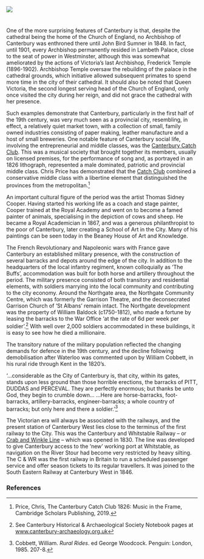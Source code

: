 <html><head></head><body><a href="https://juncture-digital.org"><img src="https://juncture-digital.org/images/ve-button.png"/></a>
<param author="Martin Watts" banner="/images/banners/19c.jpg" layout="vtl" title="Canterbury in the 19th Century" ve-config=""/>

<param aliases="Canterbury" eid="Q29303" ve-entity=""/>

#

One of the more surprising features of Canterbury is that, despite the cathedral being the home of the Church of England, no Archbishop of Canterbury was enthroned there until John Bird Sumner in 1848. In fact, until 1901, every Archbishop permanently resided in Lambeth Palace, close to the seat of power in Westminster, although this was somewhat ameliorated by the actions of Victoria’s last Archbishop, Frederick Temple (1896-1902). Archbishop Temple oversaw the rebuilding of the palace in the cathedral grounds, which initiative allowed subsequent primates to spend more time in the city of their cathedral. It should also be noted that Queen Victoria, the second longest serving head of the Church of England, only once visited the city during her reign, and did not grace the cathedral with her presence. 
<param attribution="Augustine House Library" label="Canterbury Cathedral" url="https://stor.artstor.org/stor/0f2de866-06f5-4ffa-a17b-bdf59b8003f2" ve-image=""/> 

Such examples demonstrate that Canterbury, particularly in the first half of the 19th century, was very much seen as a provincial city, resembling, in effect, a relatively quiet market town, with a collection of small, family owned industries consisting of paper making, leather manufacture and a host of small breweries. One notable feature of Canterbury social life, involving the entrepreneurial and middle classes, was the [Canterbury Catch Club](/music/19c-catch-club). This was a musical society that brought together its members, usually on licensed premises, for the performance of song and, as portrayed in an 1826 lithograph, represented a male dominated, patriotic and provincial middle class. Chris Price has demonstrated that the [Catch Club](/music/19c-catch-club) combined a conservative middle class with a libertine element that distinguished the provinces from the metropolitan.[^ref1] 
<param manifest="https://iiif.juncture-digital.org/gh:kent-map/images/19c/Beaney copy - Scaled and adjusted.jpg/manifest.json" ve-image-v2/>

An important cultural figure of the period was the artist Thomas Sidney Cooper. Having started his working life as a coach and stage painter, Cooper trained at the Royal Academy and went on to become a famed painter of animals, specialising in the depiction of cows and sheep. He became a Royal Academician in 1867, and was a generous philanthropist to the poor of Canterbury, later creating a School of Art in the City. Many of his paintings can be seen today in the Beaney House of Art and Knowledge. 
<param manifest="https://iiif.juncture-digital.org/gh:kent-map/images/19c/sidneycooper.jpg/manifest.json" ve-image-v2/> 

The French Revolutionary and Napoleonic wars with France gave Canterbury an established military presence, with the construction of several barracks and depots around the edge of the city. In addition to the headquarters of the local infantry regiment, known colloquially as ‘The Buffs’, accommodation was built for both horse and artillery throughout the period. The military presence consisted of both transitory and residential elements, with soldiers marrying into the local community and contributing to the city economy. Around the Northgate area, the Northgate Community Centre, which was formerly the Garrison Theatre, and the deconsecrated Garrison Church of ‘St Albans’ remain intact. The Northgate development was the property of William Baldock (c1750-1812), who made a fortune by leasing the barracks to the War Office ‘at the rate of 6d per week per soldier’.[^ref2] With well over 2,000 soldiers accommodated in these buildings, it is easy to see how he died a millionaire. 
<param manifest="https://iiif.juncture-digital.org/wc:Thomas_Sidney_Cooper_-_Schafe_und_Kuh_auf_der_Weide.jpg/manifest.json" ve-image-v2/>

The transitory nature of the military population reflected the changing demands for defence in the 19th century, and the decline following demobilisation after Waterloo was commented upon by William Cobbett, in his rural ride through Kent in the 1820’s.

‘…considerable as the City of Canterbury is, that city, within 
its gates, stands upon less ground than those horrible erections, the barracks of PITT, DUDDAS and PERCEVAL. 
They are perfectly enormous; but thanks be unto God, they begin to crumble down… …Here are horse-barracks, foot-barracks, artillery-barracks, engineer-barracks; a whole 
country of barracks; but only here and there a soldier.’[^ref3]

The Victorian era will always be associated with the railways, and the present station of Canterbury West lies close to the terminus of the first railway to the City. This was the Canterbury and Whitstable Railway – or [Crab and Winkle Line](/canterbury/20c-canterbury-railway) – which was opened in 1830. The line was developed to give Canterbury access to the ‘new’ working port at Whitstable, as navigation on the River Stour had become very restricted by heavy silting. The C &amp; WR was the first railway in Britain to run a scheduled passenger service and offer season tickets to its regular travellers. It was joined to the South Eastern Railway at Canterbury West in 1846.
<param attribution="Astrid Stilma, by kind permission of Patrick Marrin" label="The Crab and Winkle Railway" url="https://stor.artstor.org/stor/c968b1f6-1fe2-4b97-ba54-488194230fed" ve-image=""/> 

### References

[^ref1]: Price, Chris, The Canterbury Catch Club 1826: Music in the Frame, Cambridge Scholars Publishing, 2019.   
[^ref2]: See Canterbury Historical &amp; Archaeological Society Notebook pages at www.canterbury-archaeology.org.uk   
[^ref3]: Cobbett, William. _Rural Rides_.  ed George Woodcock. Penguin: London, 1985. 207-8.   
<param attribution="Astrid Stilma, by kind permission of Patrick Marrin" label="The Crab and Winkle Railway" url="https://stor.artstor.org/stor/2b9ded2c-0e81-46b0-9dcb-9e3c87d4d735" ve-image=""/> 
</body></html>